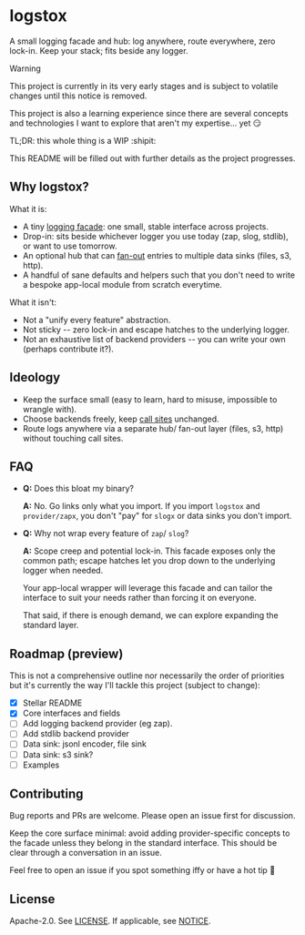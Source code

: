 # logstox

A small logging facade and hub: log anywhere, route everywhere, zero lock-in. Keep your stack; fits beside any logger.

> [!WARNING]
>
> This project is currently in its very early stages and is subject to volatile changes until this notice is removed.
>
> This project is also a learning experience since there are several concepts and technologies I want to explore that
> aren't my expertise... yet :smirk:
>
> TL;DR: this whole thing is a WIP :shipit:
>
> This README will be filled out with further details as the project progresses.

## Why logstox?

What it is:

- A tiny [logging facade](https://en.wikipedia.org/wiki/Facade_pattern): one small, stable interface across projects.
- Drop-in: sits beside whichever logger you use today (zap, slog, stdlib), or want to use tomorrow.
- An optional hub that can [fan-out](https://en.wikipedia.org/wiki/Fan-out_(software)) entries to multiple data sinks (files,
  s3, http).
- A handful of sane defaults and helpers such that you don't need to write a bespoke app-local module from scratch
  everytime.

What it isn't:

- Not a "unify every feature" abstraction.
- Not sticky -- zero lock-in and escape hatches to the underlying logger.
- Not an exhaustive list of backend providers -- you can write your own (perhaps contribute it?).

## Ideology

- Keep the surface small (easy to learn, hard to misuse, impossible to wrangle with).
- Choose backends freely, keep [call sites](https://en.wikipedia.org/wiki/Call_site) unchanged.
- Route logs anywhere via a separate hub/ fan-out layer (files, s3, http) without touching call sites.

## FAQ

- **Q:** Does this bloat my binary?

  **A:** No. Go links only what you import. If you import `logstox` and `provider/zapx`, you don't "pay" for `slogx` or
  data sinks you don't import.

- **Q:** Why not wrap every feature of `zap`/ `slog`?

  **A:** Scope creep and potential lock-in. This facade exposes only the common path; escape hatches let you drop down
  to the underlying logger when needed.

  Your app-local wrapper will leverage this facade and can tailor the interface to suit your needs rather than forcing
  it on everyone.

  That said, if there is enough demand, we can explore expanding the standard layer.

## Roadmap (preview)

This is not a comprehensive outline nor necessarily the order of priorities but it's currently the way I'll tackle this
project (subject to change):

- [x] Stellar README
- [x] Core interfaces and fields
- [ ] Add logging backend provider (eg zap).
- [ ] Add stdlib backend provider
- [ ] Data sink: jsonl encoder, file sink
- [ ] Data sink: s3 sink?
- [ ] Examples

## Contributing

Bug reports and PRs are welcome. Please open an issue first for discussion.

Keep the core surface minimal: avoid adding provider-specific concepts to the facade unless they belong in the standard
interface. This should be clear through a conversation in an issue.

Feel free to open an issue if you spot something iffy or have a hot tip :shrug:

## License

Apache-2.0. See [LICENSE](./LICENSE). If applicable, see [NOTICE](./NOTICE).
